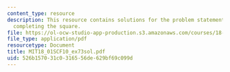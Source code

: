 ```yaml
---
content_type: resource
description: This resource contains solutions for the problem statements related to
  completing the square.
file: https://ol-ocw-studio-app-production.s3.amazonaws.com/courses/18-01sc-single-variable-calculus-fall-2010/526b157031c0316556de629bf69c099d_MIT18_01SCF10_ex73sol.pdf
file_type: application/pdf
resourcetype: Document
title: MIT18_01SCF10_ex73sol.pdf
uid: 526b1570-31c0-3165-56de-629bf69c099d
---
```

